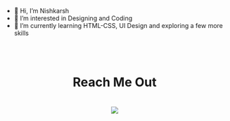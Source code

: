 - 👋 Hi, I’m Nishkarsh
- 👀 I’m interested in Designing and Coding
- 🌱 I’m currently learning HTML-CSS, UI Design and exploring a few more skills

<br><br>
<h1 align="center"> Reach Me Out
  <h1 align="center">
  <img src="![discord](https://user-images.githubusercontent.com/93878984/145679929-b3415afd-a39a-4053-8d6f-4bcadfc33a22.png)"/>
                                                                                                    
<!---
Nishkarshkp/Nishkarshkp is a ✨ special ✨ repository because its `README.md` (this file) appears on your GitHub profile.
You can click the Preview link to take a look at your changes.
--->

